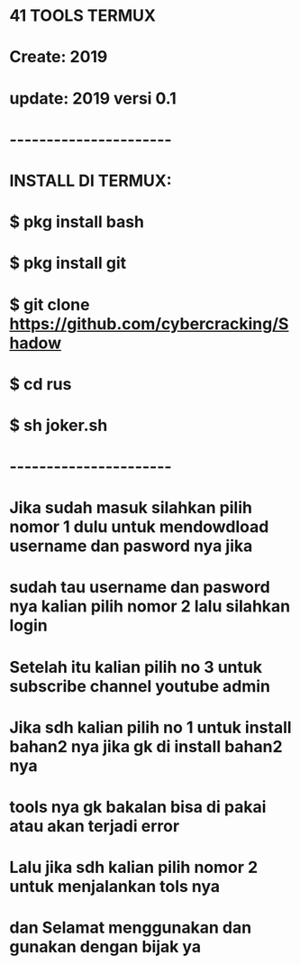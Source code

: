 # **41 TOOLS TERMUX**
# **Create: 2019**
# **update: 2019 versi 0.1**
# **----------------------**

# INSTALL DI TERMUX:
# $ pkg install bash
# $ pkg install git
# $ git clone https://github.com/cybercracking/Shadow
# $ cd rus
# $ sh joker.sh

# **----------------------**
# **Jika sudah masuk silahkan pilih nomor 1 dulu untuk mendowdload username dan pasword nya jika**
# **sudah tau username dan pasword nya kalian pilih nomor 2 lalu silahkan login**

# **Setelah itu kalian pilih no 3 untuk subscribe channel youtube admin**
# **Jika sdh kalian pilih no 1 untuk install bahan2 nya jika gk di install bahan2 nya**
# **tools nya gk bakalan bisa di pakai atau akan terjadi error**

# **Lalu jika sdh kalian pilih nomor 2 untuk menjalankan tols nya**
# **dan Selamat menggunakan dan gunakan dengan bijak ya**

